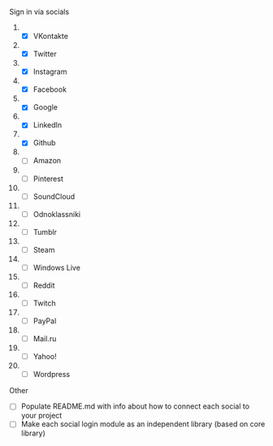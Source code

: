 Sign in via socials
1) - [X] VKontakte
2) - [X] Twitter
3) - [X] Instagram
4) - [X] Facebook
5) - [X] Google
6) - [X] LinkedIn
7) - [X] Github
8) - [ ] Amazon
9) - [ ] Pinterest
10) - [ ] SoundCloud
11) - [ ] Odnoklassniki
12) - [ ] Tumblr
13) - [ ] Steam
14) - [ ] Windows Live
15) - [ ] Reddit
16) - [ ] Twitch
17) - [ ] PayPal
18) - [ ] Mail.ru
19) - [ ] Yahoo!
20) - [ ] Wordpress

Other
- [ ] Populate README.md with info about how to connect each social to your project
- [ ] Make each social login module as an independent library (based on core library)
